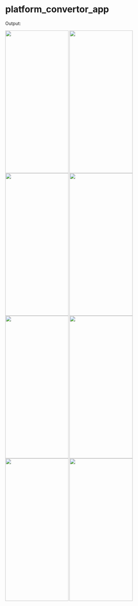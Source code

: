 # platform_convertor_app

Output:

<img align='left' src="https://user-images.githubusercontent.com/121867931/213355269-8566c8b1-7ca7-490f-be41-46eba98bed75.png" width="200" height="450">
<img src="https://user-images.githubusercontent.com/121867931/213355277-f9aa3537-ab9f-4320-9e09-6349bb17f210.png" width="200" height="450">
<img align='left' src="https://user-images.githubusercontent.com/121867931/213355279-f60c6774-022c-45cd-9c70-fbad3b678848.png" width="200" height="450">
<img src="https://user-images.githubusercontent.com/121867931/213355284-beca5989-0590-4559-884a-3ba62d43227f.png" width="200" height="450">
<img align='left' src="https://user-images.githubusercontent.com/121867931/213355487-a85caf19-50e3-4e1b-9a0f-660f4399b140.png" width="200" height="450">
<img src="https://user-images.githubusercontent.com/121867931/213355497-584c0e20-7252-404d-98d7-1188abc369b6.png" width="200" height="450">
<img align='left' src="https://user-images.githubusercontent.com/121867931/213355513-d36cd445-120f-4e6b-963f-627278957f0c.png" width="200" height="450">
<img src="https://user-images.githubusercontent.com/121867931/213355533-487aa5d2-2a79-4a23-ae76-3ef24e1f43f8.png" width="200" height="450">





